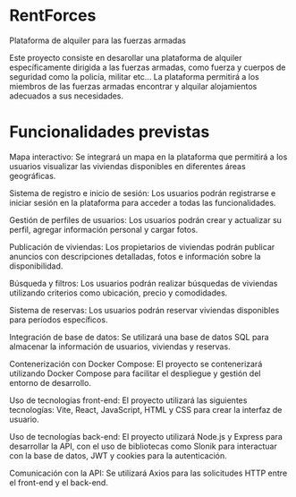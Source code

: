 # RentForces
Plataforma de alquiler para las fuerzas armadas

Este proyecto consiste en desarollar una plataforma de alquiler específicamente dirigida a las fuerzas armadas, como fuerza y cuerpos de seguridad como la policía, militar etc... La plataforma permitirá a los miembros de las fuerzas armadas encontrar y alquilar alojamientos adecuados a sus necesidades.

# Funcionalidades previstas

Mapa interactivo: Se integrará un mapa en la plataforma que permitirá a los usuarios visualizar las viviendas disponibles en diferentes áreas geográficas.

Sistema de registro e inicio de sesión: Los usuarios podrán registrarse e iniciar sesión en la plataforma para acceder a todas las funcionalidades.

Gestión de perfiles de usuarios: Los usuarios podrán crear y actualizar su perfil, agregar información personal y cargar fotos.

Publicación de viviendas: Los propietarios de viviendas podrán publicar anuncios con descripciones detalladas, fotos e información sobre la disponibilidad.

Búsqueda y filtros: Los usuarios podrán realizar búsquedas de viviendas utilizando criterios como ubicación, precio y comodidades.

Sistema de reservas: Los usuarios podrán reservar viviendas disponibles para períodos específicos.

Integración de base de datos: Se utilizará una base de datos SQL para almacenar la información de usuarios, viviendas y reservas.

Contenerización con Docker Compose: El proyecto se contenerizará utilizando Docker Compose para facilitar el despliegue y gestión del entorno de desarrollo.

Uso de tecnologías front-end: El proyecto utilizará las siguientes tecnologías: Vite, React, JavaScript, HTML y CSS para crear la interfaz de usuario.

Uso de tecnologías back-end: El proyecto utilizará Node.js y Express para desarrollar la API, con el uso de bibliotecas como Slonik para interactuar con la base de datos, JWT y cookies para la autenticación.

Comunicación con la API: Se utilizará Axios para las solicitudes HTTP entre el front-end y el back-end.
